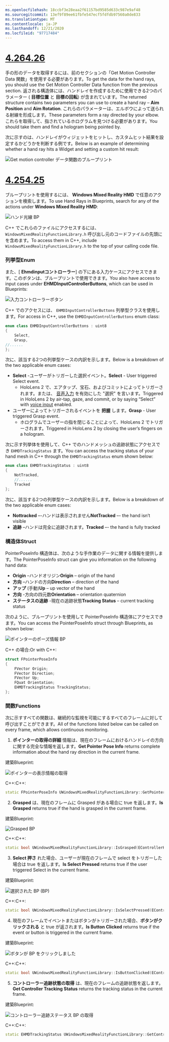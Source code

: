 ```yaml
---
ms.openlocfilehash: 18ccbf3e28eaa2f61157bd9585d633c987e9af48
ms.sourcegitcommit: 13ef9f89ee61fbfe547ecf5fdfdb97560a0de833
ms.translationtype: MT
ms.contentlocale: ja-JP
ms.lasthandoff: 12/21/2020
ms.locfileid: "97717484"
---
```

# <a name="426"></a>[<span data-ttu-id="62dfc-101">4.26</span><span class="sxs-lookup"><span data-stu-id="62dfc-101">4.26</span></span>](#tab/426)

<span data-ttu-id="62dfc-102">手の形のデータを取得するには、前のセクションの「Get Motion Controller Data 関数」を使用する必要があります。</span><span class="sxs-lookup"><span data-stu-id="62dfc-102">To get the data for the hand rays, you should use the Get Motion Controller Data function from the previous section.</span></span> <span data-ttu-id="62dfc-103">返される構造体には、ハンドレイを作成するために使用できる2つのパラメーター ( **目標位置** と **目標の回転**) が含まれています。</span><span class="sxs-lookup"><span data-stu-id="62dfc-103">The returned structure contains two parameters you can use to create a hand ray – **Aim Position** and **Aim Rotation**.</span></span> <span data-ttu-id="62dfc-104">これらのパラメーターは、エルボウによって送られる射線を形成します。</span><span class="sxs-lookup"><span data-stu-id="62dfc-104">These parameters form a ray directed by your elbow.</span></span> <span data-ttu-id="62dfc-105">これらを取得して、指されているホログラムを見つける必要があります。</span><span class="sxs-lookup"><span data-stu-id="62dfc-105">You should take them and find a hologram being pointed by.</span></span>

<span data-ttu-id="62dfc-106">次に示すのは、ハンドレイがウィジェットをヒットし、カスタムヒット結果を設定するかどうかを判断する例です。</span><span class="sxs-lookup"><span data-stu-id="62dfc-106">Below is an example of determining whether a hand ray hits a Widget and setting a custom hit result:</span></span>

![Get motion controller データ関数のブループリント](../images/unreal-hand-tracking-img-04.png) 

# <a name="425"></a>[<span data-ttu-id="62dfc-108">4.25</span><span class="sxs-lookup"><span data-stu-id="62dfc-108">4.25</span></span>](#tab/425)

<span data-ttu-id="62dfc-109">ブループリントを使用するには、 **Windows Mixed Reality HMD** で任意のアクションを検索します。</span><span class="sxs-lookup"><span data-stu-id="62dfc-109">To use Hand Rays in Blueprints, search for any of the actions under **Windows Mixed Reality HMD**:</span></span>

![ハンド光線 BP](../images/unreal/hand-rays-bp.png)

<span data-ttu-id="62dfc-111">C++ でこれらのファイルにアクセスするには、 `WindowsMixedRealityFunctionLibrary.h` 呼び出し元のコードファイルの先頭にを含めます。</span><span class="sxs-lookup"><span data-stu-id="62dfc-111">To access them in C++, include `WindowsMixedRealityFunctionLibrary.h` to the top of your calling code file.</span></span>

### <a name="enum"></a><span data-ttu-id="62dfc-112">列挙型</span><span class="sxs-lookup"><span data-stu-id="62dfc-112">Enum</span></span>

<span data-ttu-id="62dfc-113">また、[ **Ehmdinputコントローラー**] の下にある入力ケースにアクセスできます。このボタンは、ブループリントで使用できます。</span><span class="sxs-lookup"><span data-stu-id="62dfc-113">You also have access to input cases under **EHMDInputControllerButtons**, which can be used in Blueprints:</span></span>

![入力コントローラーボタン](../images/unreal/input-controller-buttons.png)

<span data-ttu-id="62dfc-115">C++ でのアクセスには、 `EHMDInputControllerButtons` 列挙型クラスを使用します。</span><span class="sxs-lookup"><span data-stu-id="62dfc-115">For access in C++, use the `EHMDInputControllerButtons` enum class:</span></span>
```cpp
enum class EHMDInputControllerButtons : uint8
{
    Select,
    Grasp,
//......
};
```

<span data-ttu-id="62dfc-116">次に、該当する2つの列挙型ケースの内訳を示します。</span><span class="sxs-lookup"><span data-stu-id="62dfc-116">Below is a breakdown of the two applicable enum cases:</span></span>

* <span data-ttu-id="62dfc-117">**Select** -ユーザーがトリガーした選択イベント。</span><span class="sxs-lookup"><span data-stu-id="62dfc-117">**Select** - User triggered Select event.</span></span>
    * <span data-ttu-id="62dfc-118">HoloLens 2 で、エアタップ、宝石、およびコミットによってトリガーされます。または、 [音声入力](../unreal-voice-input.md) を有効にした "選択" を言います。</span><span class="sxs-lookup"><span data-stu-id="62dfc-118">Triggered in HoloLens 2 by air-tap, gaze, and commit, or by saying “Select” with [voice input](../unreal-voice-input.md) enabled.</span></span>
* <span data-ttu-id="62dfc-119">ユーザーによってトリガーされるイベントを **把握** します。</span><span class="sxs-lookup"><span data-stu-id="62dfc-119">**Grasp** - User triggered Grasp event.</span></span>
    * <span data-ttu-id="62dfc-120">ホログラムでユーザーの指を閉じることによって、HoloLens 2 でトリガーされます。</span><span class="sxs-lookup"><span data-stu-id="62dfc-120">Triggered in HoloLens 2 by closing the user’s fingers on a hologram.</span></span>

<span data-ttu-id="62dfc-121">次に示す列挙体を使用して、C++ でのハンドメッシュの追跡状態にアクセスでき `EHMDTrackingStatus` ます。</span><span class="sxs-lookup"><span data-stu-id="62dfc-121">You can access the tracking status of your hand mesh in C++ through the `EHMDTrackingStatus` enum shown below:</span></span>

```cpp
enum class EHMDTrackingStatus : uint8
{
    NotTracked,
    //......
    Tracked
};
```

<span data-ttu-id="62dfc-122">次に、該当する2つの列挙型ケースの内訳を示します。</span><span class="sxs-lookup"><span data-stu-id="62dfc-122">Below is a breakdown of the two applicable enum cases:</span></span>

* <span data-ttu-id="62dfc-123">**Nottracked** –-ハンドは表示されません</span><span class="sxs-lookup"><span data-stu-id="62dfc-123">**NotTracked** –- the hand isn’t visible</span></span>
* <span data-ttu-id="62dfc-124">**追跡** –ハンドは完全に追跡されます。</span><span class="sxs-lookup"><span data-stu-id="62dfc-124">**Tracked** –- the hand is fully tracked</span></span>

### <a name="struct"></a><span data-ttu-id="62dfc-125">構造体</span><span class="sxs-lookup"><span data-stu-id="62dfc-125">Struct</span></span>

<span data-ttu-id="62dfc-126">PointerPoseInfo 構造体は、次のような手作業のデータに関する情報を提供します。</span><span class="sxs-lookup"><span data-stu-id="62dfc-126">The PointerPoseInfo struct can give you information on the following hand data:</span></span>

* <span data-ttu-id="62dfc-127">**Origin** –ハンドオリジン</span><span class="sxs-lookup"><span data-stu-id="62dfc-127">**Origin** – origin of the hand</span></span>
* <span data-ttu-id="62dfc-128">**方向** –ハンドの方向</span><span class="sxs-lookup"><span data-stu-id="62dfc-128">**Direction** – direction of the hand</span></span>
* <span data-ttu-id="62dfc-129">**アップ** (手動)</span><span class="sxs-lookup"><span data-stu-id="62dfc-129">**Up** – up vector of the hand</span></span>
* <span data-ttu-id="62dfc-130">**方向** -方向の四元数</span><span class="sxs-lookup"><span data-stu-id="62dfc-130">**Orientation** – orientation quaternion</span></span>
* <span data-ttu-id="62dfc-131">**ステータスの追跡** -現在の追跡状態</span><span class="sxs-lookup"><span data-stu-id="62dfc-131">**Tracking Status** – current tracking status</span></span>

<span data-ttu-id="62dfc-132">次のように、ブループリントを使用して PointerPoseInfo 構造体にアクセスできます。</span><span class="sxs-lookup"><span data-stu-id="62dfc-132">You can access the PointerPoseInfo struct through Blueprints, as shown below:</span></span>

![ポインターのポーズ情報 BP](../images/unreal/pointer-pose-info-bp.png)

<span data-ttu-id="62dfc-134">C++ の場合:</span><span class="sxs-lookup"><span data-stu-id="62dfc-134">Or with C++:</span></span>

```cpp
struct FPointerPoseInfo
{
    FVector Origin;
    FVector Direction;
    FVector Up;
    FQuat Orientation;
    EHMDTrackingStatus TrackingStatus;
};
```

### <a name="functions"></a><span data-ttu-id="62dfc-135">関数</span><span class="sxs-lookup"><span data-stu-id="62dfc-135">Functions</span></span>

<span data-ttu-id="62dfc-136">次に示すすべての関数は、継続的な監視を可能にするすべてのフレームに対して呼び出すことができます。</span><span class="sxs-lookup"><span data-stu-id="62dfc-136">All of the functions listed below can be called on every frame, which allows continuous monitoring.</span></span>

1. <span data-ttu-id="62dfc-137">**ポインターの取得の詳細** 情報は、現在のフレームにおけるハンドレイの方向に関する完全な情報を返します。</span><span class="sxs-lookup"><span data-stu-id="62dfc-137">**Get Pointer Pose Info** returns complete information about the hand ray direction in the current frame.</span></span>

<span data-ttu-id="62dfc-138">建築</span><span class="sxs-lookup"><span data-stu-id="62dfc-138">Blueprint:</span></span>

![ポインターの表示情報の取得](../images/unreal/get-pointer-pose-info.png)

<span data-ttu-id="62dfc-140">C++:</span><span class="sxs-lookup"><span data-stu-id="62dfc-140">C++:</span></span>
```cpp
static FPointerPoseInfo UWindowsMixedRealityFunctionLibrary::GetPointerPoseInfo(EControllerHand hand);
```

2. <span data-ttu-id="62dfc-141">**Grasped** は、現在のフレームに Grasped がある場合に true を返します。</span><span class="sxs-lookup"><span data-stu-id="62dfc-141">**Is Grasped** returns true if the hand is grasped in the current frame.</span></span>

<span data-ttu-id="62dfc-142">建築</span><span class="sxs-lookup"><span data-stu-id="62dfc-142">Blueprint:</span></span>

![Grasped BP](../images/unreal/is-grasped-bp.png)

<span data-ttu-id="62dfc-144">C++:</span><span class="sxs-lookup"><span data-stu-id="62dfc-144">C++:</span></span>
```cpp
static bool UWindowsMixedRealityFunctionLibrary::IsGrasped(EControllerHand hand);
```

3. <span data-ttu-id="62dfc-145">**Select 押さ** れた場合、ユーザーが現在のフレームで select をトリガーした場合は true を返します。</span><span class="sxs-lookup"><span data-stu-id="62dfc-145">**Is Select Pressed** returns true if the user triggered Select in the current frame.</span></span>

<span data-ttu-id="62dfc-146">建築</span><span class="sxs-lookup"><span data-stu-id="62dfc-146">Blueprint:</span></span>

![選択された BP (BP)](../images/unreal/is-select-pressed-bp.png)

<span data-ttu-id="62dfc-148">C++:</span><span class="sxs-lookup"><span data-stu-id="62dfc-148">C++:</span></span>
```cpp
static bool UWindowsMixedRealityFunctionLibrary::IsSelectPressed(EControllerHand hand);
```

4. <span data-ttu-id="62dfc-149">現在のフレームでイベントまたはボタンがトリガーされた場合、**ボタンがクリックされる** と true が返されます。</span><span class="sxs-lookup"><span data-stu-id="62dfc-149">**Is Button Clicked** returns true if the event or button is triggered in the current frame.</span></span>

<span data-ttu-id="62dfc-150">建築</span><span class="sxs-lookup"><span data-stu-id="62dfc-150">Blueprint:</span></span>

![ボタンが BP をクリックしました](../images/unreal/is-button-clicked-bp.png)

<span data-ttu-id="62dfc-152">C++:</span><span class="sxs-lookup"><span data-stu-id="62dfc-152">C++:</span></span>
```cpp
static bool UWindowsMixedRealityFunctionLibrary::IsButtonClicked(EControllerHand hand, EHMDInputControllerButtons button);
```

5. <span data-ttu-id="62dfc-153">**コントローラー追跡状態の取得** は、現在のフレームの追跡状態を返します。</span><span class="sxs-lookup"><span data-stu-id="62dfc-153">**Get Controller Tracking Status** returns the tracking status in the current frame.</span></span>

<span data-ttu-id="62dfc-154">建築</span><span class="sxs-lookup"><span data-stu-id="62dfc-154">Blueprint:</span></span>

![コントローラー追跡ステータス BP の取得](../images/unreal/get-controller-tracking-status-bp.png)

<span data-ttu-id="62dfc-156">C++:</span><span class="sxs-lookup"><span data-stu-id="62dfc-156">C++:</span></span>
```cpp
static EHMDTrackingStatus UWindowsMixedRealityFunctionLibrary::GetControllerTrackingStatus(EControllerHand hand);
```